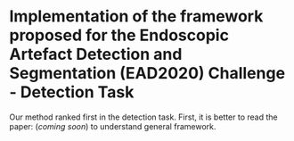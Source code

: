 # Implementation of the framework proposed for the Endoscopic Artefact Detection and Segmentation (EAD2020) Challenge - Detection Task

Our method ranked first in the detection task.
First, it is better to read the paper: (*coming soon*) to understand general framework.


